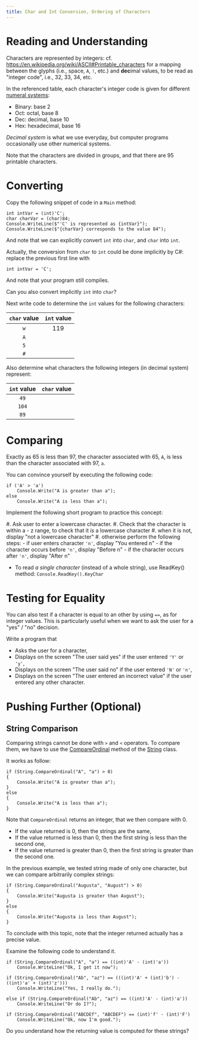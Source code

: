 ```yaml
---
title: Char and Int Conversion, Ordering of Characters
---
```


# Reading and Understanding

Characters are represented by integers: cf. <https://en.wikipedia.org/wiki/ASCII#Printable_characters> for a mapping between the glyphs (i.e., space, `A`, `!`, etc.) and **dec**imal values, to be read as "integer code", i.e., 32, 33, 34, etc.

In the referenced table, each character's integer code is given for different [numeral systems](https://en.wikipedia.org/wiki/Radix#In_numeral_systems):
 
- Binary: base 2
- Oct: octal, base 8
- Dec: decimal, base 10
- Hex: hexadecimal, base 16

_Decimal system_ is what we use everyday, but computer programs occasionally use other numerical systems.

Note that the characters are divided in groups, and that there are 95 printable characters.

# Converting

Copy the following snippet of code in a `Main` method:

```
int intVar = (int)'C';
char charVar = (char)84;
Console.WriteLine($"'C' is represented as {intVar}");
Console.WriteLine($"{charVar} corresponds to the value 84"); 
```

And note that we can explicitly convert `int` into `char`, and `char` into `int`.

Actually, the conversion from `char` to `int` could be done implicitly by C#: replace the previous first line with

```
int intVar = 'C';
```

And note that your program still compiles.

Can you also convert implicitly `int` into `char`?

Next write code to determine the `int` values for the following characters:

| `char` value | `int` value |
| :---: | :---: |  
| `w` | 119 |
| `A` | |
| `5` | |
| `#` | |

Also determine what characters the following integers (in decimal system) represent:

| `int` value | `char` value |
| :---: | :---: |  
| `49` | |
| `104` | |
| `89` | |


# Comparing

Exactly as $65$ is less than $97$, the character associated with $65$, `A`, is less than the character associated with $97$, `a`.

You can convince yourself by executing the following code:

```
if ('A' > 'a')
    Console.Write("A is greater than a");
else
    Console.Write("A is less than a");
```

Implement the following short program to practice this concept:
  
#. Ask  user  to  enter  a  lowercase  character. 
#. Check that the character is within a - z range, to check that it _is_ a lowercase character
#. when it is not, display "not a lowercase character"
#. otherwise perform the following steps:
    - if  user  enters character `'n'`,  display "You entered n"
    - if  the  character  occurs  before `'n'`, display "Before n"
    - if  the  character  occurs  after `'n'`, display "After n"
- To read *a single character* (instead of a whole string), use ReadKey() method: `Console.ReadKey().KeyChar`


# Testing for Equality

You can also test if a character is equal to an other by using `==`, as for integer values.
This is particularly useful when we want to ask the user for a "yes" / "no" decision.

Write a program that

- Asks the user for a character,
- Displays on the screen "The user said yes" if the user entered `'Y'` or `'y'`,
- Displays on the screen "The user said no" if the user entered `'N'` or `'n'`,
- Displays on the screen "The user entered an incorrect value" if the user entered any other character.

# Pushing Further (Optional)

## String Comparison

Comparing strings cannot be done with `>` and `<` operators.
To compare them, we have to use the [CompareOrdinal](https://docs.microsoft.com/en-us/dotnet/api/system.string.compareordinal)
 method of the [String](https://docs.microsoft.com/en-us/dotnet/api/system.string) class.

It works as follow:

```
if (String.CompareOrdinal("A", "a") > 0)
{
    Console.Write("A is greater than a");
}
else
{
    Console.Write("A is less than a");
}
```

Note that `CompareOrdinal` returns an integer, that we then compare with $0$.

- If the value returned is $0$, then the strings are the same,
- If the value returned is less than $0$, then the first string is less than the second one,
- If the value returned is greater than $0$, then the first string is greater than the second one.

In the previous example, we tested string made of only one character, but we can compare arbitrarily complex strings:

```
if (String.CompareOrdinal("Augusta", "August") > 0)
{
    Console.Write("Augusta is greater than August");
}
else
{
    Console.Write("Augusta is less than August");
}
```

To conclude with this topic, note that the integer returned actually has a precise value.
 
Examine the following code to understand it.

```
if (String.CompareOrdinal("A", "a") == ((int)'A' - (int)'a'))
    Console.WriteLine("Ok, I get it now");

if (String.CompareOrdinal("Ab", "az") == (((int)'A' + (int)'b') - ((int)'a' + (int)'z')))
    Console.WriteLine("Yes, I really do.");

else if (String.CompareOrdinal("Ab", "az") == ((int)'A' - (int)'a'))
    Console.WriteLine("Or do I?");
    
if (String.CompareOrdinal("ABCDEf", "ABCDEF") == (int)'f' - (int)'F')
    Console.WriteLine("Ok, now I'm good.");
```

Do you understand how the returning value is computed for these strings?
